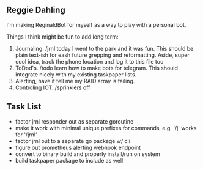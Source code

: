 ## Reggie Dahling

I'm making ReginaldBot for myself as a way to play with a personal bot.

Things I think might be fun to add long term:

1. Journaling. /jrnl today I went to the park and it was fun. This should be plain text-ish for eash future grepping and reformatting.
	Aside, super cool idea, track the phone location and log it to this file too
2. ToDod's. /todo learn how to make bots for telegram. This should integrate nicely with my existing taskpaper lists.
3. Alerting, have it tell me my RAID array is failing.
4. Controling IOT. /sprinklers off


## Task List

* factor jrnl responder out as separate goroutine
* make it work with minimal unique prefixes for commands, e.g. '/j' works for '/jrnl'
* factor jrnl out to a separate go package w/ cli
* figure out prometheus alerting webhook endpoint
* convert to binary build and properly install/run on system
* build taskpaper package to include as well


